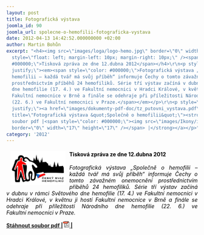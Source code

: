 ```yaml
---
layout: post
title: Fotografická výstava
joomla_id: 90
joomla_url: spolecne-o-hemofilii-fotograficka-vystava
date: 2012-04-13 14:42:52.000000000 +02:00
author: Martin Bohůn
excerpt: "<h4><img src=\"images/loga/logo-hemo.jpg\" border=\"0\" width=\"146\" height=\"90\"
  style=\"float: left; margin-left: 10px; margin-right: 10px;\" /><span style=\"color:
  #000000;\">Tisková zpráva ze dne 12.dubna 2012</span></h4>\r\n<p style=\"text-align:
  justify;\"><em><span style=\"color: #000000;\">Fotografická výstava „Společně o
  hemofilii – každá tvář má svůj příběh“ informuje Čechy o tomto závažném onemocnění
  prostřednictvím příběhů 24 hemofiliků. Série tří výstav začíná v dubnu v rámci Světového
  dne hemofilie (17. 4.) ve Fakultní nemocnici v Hradci Králové, v květnu ji hostí
  Fakultní nemocnice v Brně a finále se odehraje při příležitosti Národního dne hemofilie
  (22. 6.) ve Fakultní nemocnici v Praze.</span></em></p>\r\n<p style=\"text-align:
  justify;\"><a href=\"images/dokumenty-pdf-doc/tz_putovni_vystava.pdf\" target=\"_blank\"
  title=\"Fotografická výstava &quot;Společně o hemofilii&quot;\"><strong>Stáhnout
  soubor pdf |<span style=\"color: #000000;\"><img src=\"images/Ikony/ikona_pdf.jpg\"
  border=\"0\" width=\"17\" height=\"17\" /></span> |</strong></a></p>"
category: '2012'
---
```

<h4><img src="images/loga/logo-hemo.jpg" border="0" width="146" height="90" style="float: left; margin-left: 10px; margin-right: 10px;" /><span style="color: #000000;">Tisková zpráva ze dne 12.dubna 2012</span></h4>

<p style="text-align: justify;"><em><span style="color: #000000;">Fotografická výstava „Společně o hemofilii – každá tvář má svůj příběh“ informuje Čechy o tomto závažném onemocnění prostřednictvím příběhů 24 hemofiliků. Série tří výstav začíná v dubnu v rámci Světového dne hemofilie (17. 4.) ve Fakultní nemocnici v Hradci Králové, v květnu ji hostí Fakultní nemocnice v Brně a finále se odehraje při příležitosti Národního dne hemofilie (22. 6.) ve Fakultní nemocnici v Praze.</span></em></p>

<p style="text-align: justify;"><a href="images/dokumenty-pdf-doc/tz_putovni_vystava.pdf" target="_blank" title="Fotografická výstava &quot;Společně o hemofilii&quot;"><strong>Stáhnout soubor pdf |<span style="color: #000000;"><img src="images/Ikony/ikona_pdf.jpg" border="0" width="17" height="17" /></span> |</strong></a></p>
